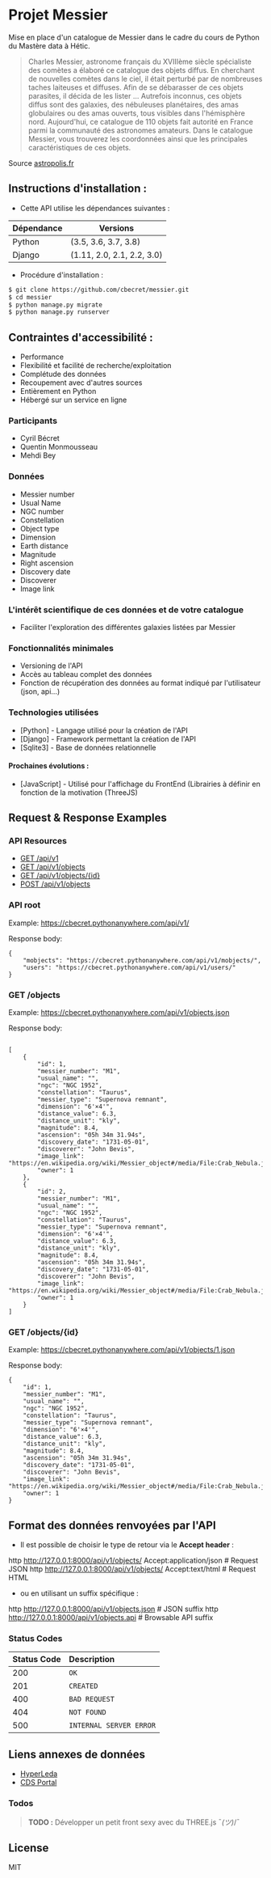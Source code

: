 # Projet Messier

Mise en place d'un catalogue de Messier dans le cadre du cours de Python du Mastère data à Hétic.

> Charles Messier, astronome français du XVIIIème siècle spécialiste des comètes a élaboré ce catalogue des objets diffus. En cherchant de nouvelles comètes dans le ciel, il était perturbé par de nombreuses taches laiteuses et diffuses. Afin de se débarasser de ces objets parasites, il décida de les lister ... Autrefois inconnus, ces objets diffus sont des galaxies, des nébuleuses planétaires, des amas globulaires ou des amas ouverts, tous visibles dans l'hémisphère nord. Aujourd'hui, ce catalogue de 110 objets fait autorité en France parmi la communauté des astronomes amateurs. Dans le catalogue Messier, vous trouverez les coordonnées ainsi que les principales caractéristiques de ces objets.

Source [astropolis.fr](https://www.astropolis.fr/catalogue-Messier/page-de-garde/astronomie-accueil-catalogue-Messier.html)

## Instructions d'installation :

* Cette API utilise les dépendances suivantes :

| Dépendance | Versions |
| ------ | ------ |
| Python | (3.5, 3.6, 3.7, 3.8) |
| Django | (1.11, 2.0, 2.1, 2.2, 3.0) |

* Procédure d'installation :

```sh
$ git clone https://github.com/cbecret/messier.git
$ cd messier
$ python manage.py migrate
$ python manage.py runserver
```

## Contraintes d'accessibilité :

- Performance
- Flexibilité et facilité de recherche/exploitation
- Complétude des données
- Recoupement avec d'autres sources
- Entièrement en Python
- Hébergé sur un service en ligne

### Participants
* Cyril Bécret
* Quentin Monmousseau
* Mehdi Bey

### Données
- Messier number
- Usual Name
- NGC number
- Constellation
- Object type
- Dimension
- Earth distance
- Magnitude
- Right ascension
- Discovery date
- Discoverer
- Image link

### L'intérêt scientifique de ces données et de votre catalogue
- Faciliter l'exploration des différentes galaxies listées par Messier

### Fonctionnalités minimales
- Versioning de l'API
- Accès au tableau complet des données
- Fonction de récupération des données au format indiqué par l'utilisateur (json, api...)

### Technologies utilisées
* [Python] - Langage utilisé pour la création de l'API
* [Django] - Framework permettant la création de l'API
* [Sqlite3] - Base de données relationnelle

#### Prochaines évolutions :
* [JavaScript] - Utilisé pour l'affichage du FrontEnd (Librairies à définir en fonction de la motivation (ThreeJS)

## Request & Response Examples

### API Resources

  - [GET /api/v1](#api-root)
  - [GET /api/v1/objects](#get-objects)
  - [GET /api/v1/objects/{id}](#get-objectsid)
  - [POST /api/v1/objects](#post-objects)


### API root

Example: https://cbecret.pythonanywhere.com/api/v1/

Response body:
```
{
    "mobjects": "https://cbecret.pythonanywhere.com/api/v1/mobjects/",
    "users": "https://cbecret.pythonanywhere.com/api/v1/users/"
}
```


### GET /objects

Example: https://cbecret.pythonanywhere.com/api/v1/objects.json

Response body:
```

[
    {
        "id": 1,
        "messier_number": "M1",
        "usual_name": "",
        "ngc": "NGC 1952",
        "constellation": "Taurus",
        "messier_type": "Supernova remnant",
        "dimension": "6'×4'",
        "distance_value": 6.3,
        "distance_unit": "kly",
        "magnitude": 8.4,
        "ascension": "05h 34m 31.94s",
        "discovery_date": "1731-05-01",
        "discoverer": "John Bevis",
        "image_link": "https://en.wikipedia.org/wiki/Messier_object#/media/File:Crab_Nebula.jpg",
        "owner": 1
    },
    {
        "id": 2,
        "messier_number": "M1",
        "usual_name": "",
        "ngc": "NGC 1952",
        "constellation": "Taurus",
        "messier_type": "Supernova remnant",
        "dimension": "6'×4'",
        "distance_value": 6.3,
        "distance_unit": "kly",
        "magnitude": 8.4,
        "ascension": "05h 34m 31.94s",
        "discovery_date": "1731-05-01",
        "discoverer": "John Bevis",
        "image_link": "https://en.wikipedia.org/wiki/Messier_object#/media/File:Crab_Nebula.jpg",
        "owner": 1
    }
]
```

### GET /objects/{id}

Example: https://cbecret.pythonanywhere.com/api/v1/objects/1.json

Response body:
```
{
    "id": 1,
    "messier_number": "M1",
    "usual_name": "",
    "ngc": "NGC 1952",
    "constellation": "Taurus",
    "messier_type": "Supernova remnant",
    "dimension": "6'×4'",
    "distance_value": 6.3,
    "distance_unit": "kly",
    "magnitude": 8.4,
    "ascension": "05h 34m 31.94s",
    "discovery_date": "1731-05-01",
    "discoverer": "John Bevis",
    "image_link": "https://en.wikipedia.org/wiki/Messier_object#/media/File:Crab_Nebula.jpg",
    "owner": 1
}
```

## Format des données renvoyées par l'API

* Il est possible de choisir le type de retour via le **Accept header** :

http http://127.0.0.1:8000/api/v1/objects/ Accept:application/json  # Request JSON
http http://127.0.0.1:8000/api/v1/objects/ Accept:text/html         # Request HTML

* ou en utilisant un suffix spécifique :

http http://127.0.0.1:8000/api/v1/objects.json  # JSON suffix
http http://127.0.0.1:8000/api/v1/objects.api   # Browsable API suffix


### Status Codes

| Status Code | Description |
| :--- | :--- |
| 200 | `OK` |
| 201 | `CREATED` |
| 400 | `BAD REQUEST` |
| 404 | `NOT FOUND` |
| 500 | `INTERNAL SERVER ERROR` |

## Liens annexes de données
* [HyperLeda](http://leda.univ-lyon1.fr/)
* [CDS Portal](http://cdsportal.u-strasbg.fr/)


### Todos

> __TODO :__ Développer un petit front sexy avec du THREE.js ¯_(ツ)_/¯


License
----

MIT
